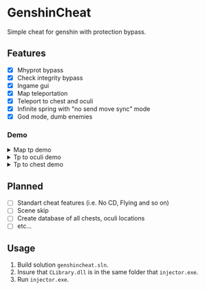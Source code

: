 # GenshinCheat
Simple cheat for genshin with protection bypass.

## Features
- [X] Mhyprot bypass
- [X] Check integrity bypass
- [X] Ingame gui
- [X] Map teleportation
- [X] Teleport to chest and oculi
- [X] Infinite spring with "no send move sync" mode
- [X] God mode, dumb enemies

### Demo
<details>
  <summary>Map tp demo</summary>
  <img src="demo/map-teleport-demo-new.gif"/>
</details>

<details>
  <summary>Tp to oculi demo</summary>
  <img src="demo/oculi-teleport-demo.gif"/>
</details>

<details>
  <summary>Tp to chest demo</summary>
  <img src="demo/chest-teleport-demo.gif"/>
</details>

## Planned
- [ ] Standart cheat features (i.e. No CD, Flying and so on)
- [ ] Scene skip
- [ ] Create database of all chests, oculi locations
- [ ] etc...

## Usage

1. Build solution `genshincheat.sln`.
2. Insure that `CLibrary.dll` is in the same folder that `injector.exe`.
3. Run `injector.exe`.
